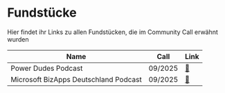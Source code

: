 # Fundstücke
Hier findet ihr Links zu allen Fundstücken, die im Community Call erwähnt wurden

| Name | Call | Link |
|------|------|------|
| Power Dudes Podcast | 09/2025 | [🔗](https://open.spotify.com/episode/15mMPESnDjM2n46tU4Kucw?si=u1fCiMSQRhugJ8BjSm2VkQ) |
| Microsoft BizApps Deutschland Podcast | 09/2025 | [🔗](https://open.spotify.com/show/2UJAuUFSu99qDER0PYZxxt) |